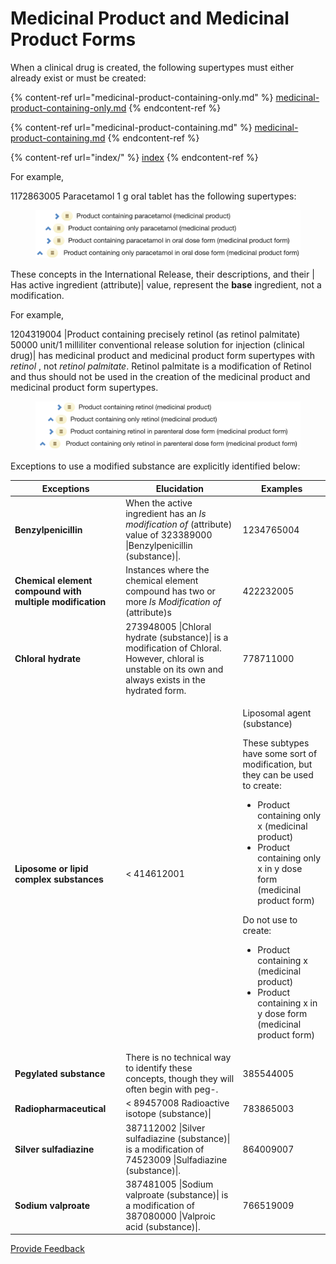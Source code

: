 # Medicinal Product and Medicinal Product Forms

When a clinical drug is created, the following supertypes must either already exist or must be created:

{% content-ref url="medicinal-product-containing-only.md" %}
[medicinal-product-containing-only.md](medicinal-product-containing-only.md)
{% endcontent-ref %}

{% content-ref url="medicinal-product-containing.md" %}
[medicinal-product-containing.md](medicinal-product-containing.md)
{% endcontent-ref %}

{% content-ref url="index/" %}
[index](index/)
{% endcontent-ref %}

For example,

1172863005 Paracetamol 1 g oral tablet has the following supertypes:

<figure><img src="../../../../../../.gitbook/assets/image (58).png" alt=""><figcaption></figcaption></figure>

These concepts in the International Release, their descriptions, and their | Has active ingredient (attribute)| value, represent the **base** ingredient, not a modification.

For example,

1204319004 |Product containing precisely retinol (as retinol palmitate) 50000 unit/1 milliliter conventional release solution for injection (clinical drug)| has medicinal product and medicinal product form supertypes with _retinol_ , not _retinol palmitate_. Retinol palmitate is a modification of Retinol and thus should not be used in the creation of the medicinal product and medicinal product form supertypes.

<figure><img src="../../../../../../.gitbook/assets/image (59).png" alt=""><figcaption></figcaption></figure>

Exceptions to use a modified substance are explicitly identified below:

| Exceptions                                               | Elucidation                                                                                                                                             | Examples                                                                                                                                                                                                                                                                                                                                                                                                                    |
| -------------------------------------------------------- | ------------------------------------------------------------------------------------------------------------------------------------------------------- | --------------------------------------------------------------------------------------------------------------------------------------------------------------------------------------------------------------------------------------------------------------------------------------------------------------------------------------------------------------------------------------------------------------------------- |
| **Benzylpenicillin**                                     | When the active ingredient has an _Is modification of_ (attribute) value of 323389000 \|Benzylpenicillin (substance)\|.                                 | 1234765004                                                                                                                                                                                                                                                                                                                                                                                                                  |
| **Chemical element compound with multiple modification** | Instances where the chemical element compound has two or more _Is Modification of_ (attribute)s                                                         | 422232005                                                                                                                                                                                                                                                                                                                                                                                                                   |
| **Chloral hydrate**                                      | 273948005 \|Chloral hydrate (substance)\| is a modification of Chloral. However, chloral is unstable on its own and always exists in the hydrated form. | 778711000                                                                                                                                                                                                                                                                                                                                                                                                                   |
| **Liposome or lipid complex substances**                 | < 414612001                                                                                                                                             | <p>Liposomal agent (substance)</p><p>These subtypes have some sort of modification, but they can be used to create:</p><ul><li>Product containing only x (medicinal product)</li><li>Product containing only x in y dose form (medicinal product form)</li></ul><p>Do not use to create:</p><ul><li>Product containing x (medicinal product)</li><li>Product containing x in y dose form (medicinal product form)</li></ul> |
| **Pegylated substance**                                  | There is no technical way to identify these concepts, though they will often begin with peg-.                                                           | 385544005                                                                                                                                                                                                                                                                                                                                                                                                                   |
| **Radiopharmaceutical**                                  | < 89457008 Radioactive isotope (substance)\|                                                                                                            | 783865003                                                                                                                                                                                                                                                                                                                                                                                                                   |
| **Silver sulfadiazine**                                  | 387112002 \|Silver sulfadiazine (substance)\| is a modification of 74523009 \|Sulfadiazine (substance)\|.                                               | 864009007                                                                                                                                                                                                                                                                                                                                                                                                                   |
| **Sodium valproate**                                     | 387481005 \|Sodium valproate (substance)\| is a modification of 387080000 \|Valproic acid (substance)\|.                                                | 766519009                                                                                                                                                                                                                                                                                                                                                                                                                   |

<a href="https://docs.google.com/forms/d/e/1FAIpQLScTmbZIf0UEQwYDkY27EEWBkaiYkHSbR0_9DmFrMLXoQLyL7Q/viewform?usp=pp_url&#x26;entry.1767247133=SCT+Editorial+Guide&#x26;entry.670899847=Medicinal%20Product%20and%20Medicinal%20Product%20Forms" class="button primary">Provide Feedback</a>

